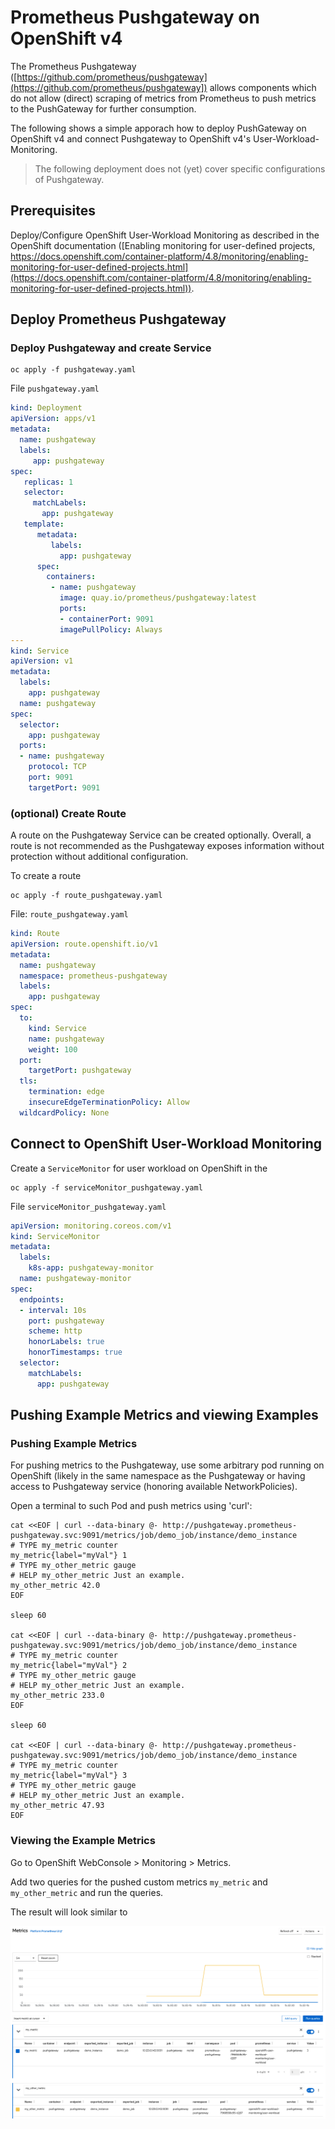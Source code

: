 # Prometheus Pushgateway on OpenShift v4

The Prometheus Pushgateway ([https://github.com/prometheus/pushgateway](https://github.com/prometheus/pushgateway]) allows components which do not allow (direct) scraping of metrics from Prometheus to push metrics to the PushGateway for further consumption.

The following shows a simple apporach how to deploy PushGateway on OpenShift v4 and connect Pushgateway to OpenShift v4's User-Workload-Monitoring.

> The following deployment does not (yet) cover specific configurations of Pushgateway.

## Prerequisites

Deploy/Configure OpenShift User-Workload Monitoring as described in the OpenShift documentation ([Enabling monitoring for user-defined projects, https://docs.openshift.com/container-platform/4.8/monitoring/enabling-monitoring-for-user-defined-projects.html](https://docs.openshift.com/container-platform/4.8/monitoring/enabling-monitoring-for-user-defined-projects.html)).

## Deploy Prometheus Pushgateway

### Deploy Pushgateway and create Service

```shell
oc apply -f pushgateway.yaml
```

File `pushgateway.yaml`

```yaml
kind: Deployment
apiVersion: apps/v1
metadata:
  name: pushgateway
  labels:
     app: pushgateway
spec:
   replicas: 1
   selector:
     matchLabels:
       app: pushgateway
   template:
      metadata:
         labels:
           app: pushgateway
      spec:
        containers:
         - name: pushgateway
           image: quay.io/prometheus/pushgateway:latest
           ports:
           - containerPort: 9091
           imagePullPolicy: Always
---
kind: Service
apiVersion: v1
metadata:
  labels:
    app: pushgateway
  name: pushgateway
spec:
  selector:
    app: pushgateway
  ports:
  - name: pushgateway
    protocol: TCP
    port: 9091
    targetPort: 9091
```

### (optional) Create Route

A route on the Pushgateway Service can be created optionally. Overall, a route is not recommended as the Pushgateway exposes information without protection without additional configuration.

To create a route

```shell
oc apply -f route_pushgateway.yaml
```

File: `route_pushgateway.yaml`

```yaml
kind: Route
apiVersion: route.openshift.io/v1
metadata:
  name: pushgateway
  namespace: prometheus-pushgateway
  labels:
    app: pushgateway
spec:
  to:
    kind: Service
    name: pushgateway
    weight: 100
  port:
    targetPort: pushgateway
  tls:
    termination: edge
    insecureEdgeTerminationPolicy: Allow
  wildcardPolicy: None
```


## Connect to OpenShift User-Workload Monitoring

Create a `ServiceMonitor` for user workload on OpenShift in the 

```shell
oc apply -f serviceMonitor_pushgateway.yaml
```

File `serviceMonitor_pushgateway.yaml`

```yaml
apiVersion: monitoring.coreos.com/v1
kind: ServiceMonitor
metadata:
  labels:
    k8s-app: pushgateway-monitor
  name: pushgateway-monitor
spec:
  endpoints:
  - interval: 10s
    port: pushgateway
    scheme: http
    honorLabels: true
    honorTimestamps: true
  selector:
    matchLabels:
      app: pushgateway
```

## Pushing Example Metrics and viewing Examples

### Pushing Example Metrics

For pushing metrics to the Pushgateway, use some arbitrary pod running on OpenShift (likely in the same namespace as the Pushgateway or having access to Pushgateway service (honoring available NetworkPolicies).

Open a terminal to such Pod and push metrics using 'curl':

```shell
cat <<EOF | curl --data-binary @- http://pushgateway.prometheus-pushgateway.svc:9091/metrics/job/demo_job/instance/demo_instance
# TYPE my_metric counter
my_metric{label="myVal"} 1
# TYPE my_other_metric gauge
# HELP my_other_metric Just an example.
my_other_metric 42.0
EOF

sleep 60

cat <<EOF | curl --data-binary @- http://pushgateway.prometheus-pushgateway.svc:9091/metrics/job/demo_job/instance/demo_instance
# TYPE my_metric counter
my_metric{label="myVal"} 2
# TYPE my_other_metric gauge
# HELP my_other_metric Just an example.
my_other_metric 233.0
EOF

sleep 60

cat <<EOF | curl --data-binary @- http://pushgateway.prometheus-pushgateway.svc:9091/metrics/job/demo_job/instance/demo_instance
# TYPE my_metric counter
my_metric{label="myVal"} 3
# TYPE my_other_metric gauge
# HELP my_other_metric Just an example.
my_other_metric 47.93
EOF

```

### Viewing the Example Metrics

Go to OpenShift WebConsole > Monitoring > Metrics.

Add two queries for the pushed custom metrics `my_metric` and `my_other_metric` and run the queries.

The result will look similar to

![Example of Pushed Metrics in OpenShift WebConsole Metrics view](sample.png)
